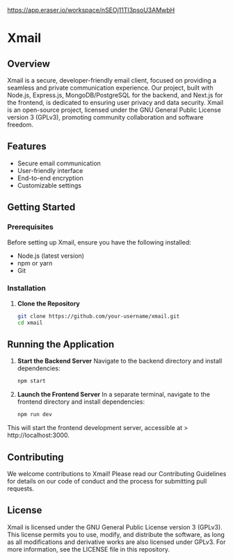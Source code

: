 https://app.eraser.io/workspace/nSEOj11Tl3psoU3AMwbH

# Xmail

## Overview

Xmail is a secure, developer-friendly email client, focused on providing a seamless and private communication experience. Our project, built with Node.js, Express.js, MongoDB/PostgreSQL for the backend, and Next.js for the frontend, is dedicated to ensuring user privacy and data security. Xmail is an open-source project, licensed under the GNU General Public License version 3 (GPLv3), promoting community collaboration and software freedom.

## Features

- Secure email communication
- User-friendly interface
- End-to-end encryption
- Customizable settings

## Getting Started

### Prerequisites

Before setting up Xmail, ensure you have the following installed:

- Node.js (latest version)
- npm or yarn
- Git

### Installation

1. **Clone the Repository**
   ```bash
   git clone https://github.com/your-username/xmail.git
   cd xmail
   ```

## Running the Application

1. **Start the Backend Server**
   Navigate to the backend directory and install dependencies:

   ```bash
   npm start

   ```

2. **Launch the Frontend Server**
   In a separate terminal, navigate to the frontend directory and install dependencies:

   ```bash
   npm run dev

   ```

This will start the frontend development server, accessible at > http://localhost:3000.

## Contributing

We welcome contributions to Xmail! Please read our Contributing Guidelines for details on our code of conduct and the process for submitting pull requests.

## License

Xmail is licensed under the GNU General Public License version 3 (GPLv3). This license permits you to use, modify, and distribute the software, as long as all modifications and derivative works are also licensed under GPLv3. For more information, see the LICENSE file in this repository.
